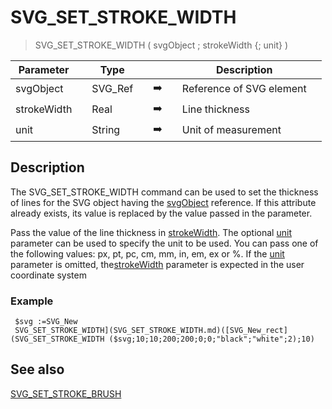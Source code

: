 <!-- SVG_SET_STROKE_WIDTH ( objectID ; strokeWidth ; unit )
 -> objectID (Text)
 -> strokeWidth (Real)
 -> unit (Text)-->
# SVG_SET_STROKE_WIDTH

> SVG_SET_STROKE_WIDTH ( svgObject ; strokeWidth {; unit} )

| Parameter |     | Type |     |     |     | Description |     |
| --- | --- | --- | --- | --- | --- | --- | --- |
| svgObject |     | SVG_Ref |     | ➡️ |     | Reference of SVG element |     |
| strokeWidth |     | Real |     | ➡️ |     | Line thickness |     |
| unit |     | String |     | ➡️ |     | Unit of measurement |     |

## Description

The SVG_SET_STROKE_WIDTH command can be used to set the thickness of lines for the SVG object having the [svgObject](# "Reference of SVG element") reference. If this attribute already exists, its value is replaced by the value passed in the parameter.

Pass the value of the line thickness in [strokeWidth](# "Line thickness"). The optional [unit](# "Unit of measurement") parameter can be used to specify the unit to be used. You can pass one of the following values: px, pt, pc, cm, mm, in, em, ex or %. If the [unit](# "Unit of measurement") parameter is omitted, the[strokeWidth](# "Line thickness") parameter is expected in the user coordinate system

### Example  

```4d
 $svg :=SVG_New   
 SVG_SET_STROKE_WIDTH](SVG_SET_STROKE_WIDTH.md)([SVG_New_rect](SVG_SET_STROKE_WIDTH ($svg;10;10;200;200;0;0;"black";"white";2);10)
```

## See also

[SVG_SET_STROKE_BRUSH](SVG_SET_STROKE_BRUSH.md)
